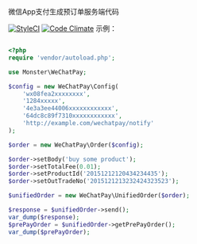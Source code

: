微信App支付生成预订单服务端代码

[![StyleCI](https://styleci.io/repos/47909918/shield)](https://styleci.io/repos/47909918)
[![Code Climate](https://codeclimate.com/github/twn39/WeChatPay/badges/gpa.svg)](https://codeclimate.com/github/twn39/WeChatPay)
示例：

```php

<?php
require 'vendor/autoload.php';

use Monster\WeChatPay;

$config = new WeChatPay\Config(
    'wx08fea2xxxxxxxx',
    '1284xxxxx',
    '4e3a3ee44006xxxxxxxxxxxx',
    '64dc8c89f7310xxxxxxxxxxxx',
    'http://example.com/wechatpay/notify'
);

$order = new WeChatPay\Order($config);

$order->setBody('buy some product');
$order->setTotalFee(0.01);
$order->setProductId('20151212120434234435');
$order->setOutTradeNo('2015121213232424323523');

$unifiedOrder = new WeChatPay\UnifiedOrder($order);

$response = $unifiedOrder->send();
var_dump($response);
$prePayOrder = $unifiedOrder->getPrePayOrder();
var_dump($prePayOrder);
```
